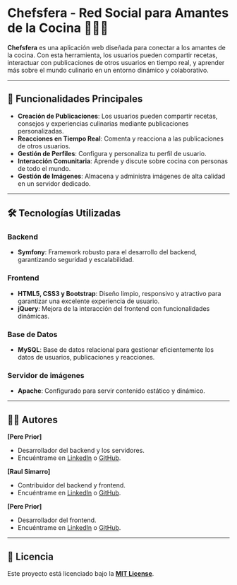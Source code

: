 # Chefsfera - Red Social para Amantes de la Cocina 🍳👨‍🍳

**Chefsfera** es una aplicación web diseñada para conectar a los amantes de la cocina. Con esta herramienta, los usuarios pueden compartir recetas, interactuar con publicaciones de otros usuarios en tiempo real, y aprender más sobre el mundo culinario en un entorno dinámico y colaborativo.

---

## 🎯 Funcionalidades Principales

- **Creación de Publicaciones**: Los usuarios pueden compartir recetas, consejos y experiencias culinarias mediante publicaciones personalizadas.
- **Reacciones en Tiempo Real**: Comenta y reacciona a las publicaciones de otros usuarios.
- **Gestión de Perfiles**: Configura y personaliza tu perfil de usuario.
- **Interacción Comunitaria**: Aprende y discute sobre cocina con personas de todo el mundo.
- **Gestión de Imágenes**: Almacena y administra imágenes de alta calidad en un servidor dedicado.

---

## 🛠️ Tecnologías Utilizadas

### **Backend**
- **Symfony**: Framework robusto para el desarrollo del backend, garantizando seguridad y escalabilidad.

### **Frontend**
- **HTML5, CSS3 y Bootstrap**: Diseño limpio, responsivo y atractivo para garantizar una excelente experiencia de usuario.
- **jQuery**: Mejora de la interacción del frontend con funcionalidades dinámicas.

### **Base de Datos**
- **MySQL**: Base de datos relacional para gestionar eficientemente los datos de usuarios, publicaciones y reacciones.

### **Servidor de imágenes**
- **Apache**: Configurado para servir contenido estático y dinámico.

---

## 🧑‍💻 Autores

**[Pere Prior]**
- Desarrollador del backend y los servidores.
- Encuéntrame en [LinkedIn](www.linkedin.com/in/pereprior) o [GitHub](https://github.com/pereprior).

**[Raul Simarro]**
- Contribuidor del backend y frontend.
- Encuéntrame en [LinkedIn](https://www.linkedin.com/in/raul-s-2b49b92a9/) o [GitHub](https://github.com/Alusim0931).

**[Pere Prior]**
- Desarrollador del frontend.
- Encuéntrame en [LinkedIn](https://www.linkedin.com/in/marcel-ma%C3%B1as-calaf%C3%AD-a8b633345/) o [GitHub](https://github.com/MarsiQueen).

---

## 📜 Licencia

Este proyecto está licenciado bajo la **[MIT License](LICENSE)**.
